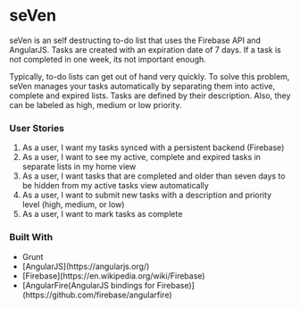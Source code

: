 <h1>seVen</h1>

<p>seVen is an self destructing to-do list that uses the Firebase API and AngularJS. Tasks are created with an expiration date of 7 days. If a task is not completed in one week, its not important enough.</p>

<p>Typically, to-do lists can get out of hand very quickly. To solve this problem, seVen manages your tasks automatically by separating them into active, complete and expired lists. Tasks are defined by their description. Also, they can be labeled as high, medium or low priority.</p>

<h3>User Stories</h3>

1. As a user, I want my tasks synced with a persistent backend (Firebase)
2. As a user, I want to see my active, complete and expired tasks in separate lists in my home view
3. As a user, I want tasks that are completed and older than seven days to be hidden from my active tasks view automatically
4. As a user, I want to submit new tasks with a description and priority level (high, medium, or low)
5. As a user, I want to mark tasks as complete

<h3>Built With</h3>

<ul>
    <li href="http://gruntjs.com/">Grunt</li>
    <li>[AngularJS](https://angularjs.org/)</li>
    <li>[Firebase](https://en.wikipedia.org/wiki/Firebase)</li>
    <li>[AngularFire(AngularJS bindings for Firebase)](https://github.com/firebase/angularfire)</li>
</ul>